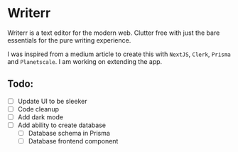 # Writerr

Writerr is a text editor for the modern web. Clutter free with just the bare essentials for the pure writing experience.

I was inspired from a medium article to create this with `NextJS`, `Clerk`, `Prisma` and `Planetscale`. I am working on extending the app.

## Todo:
- [ ] Update UI to be sleeker
- [ ] Code cleanup
- [ ] Add dark mode
- [ ] Add ability to create database
    - [ ] Database schema in Prisma
    - [ ] Database frontend component
